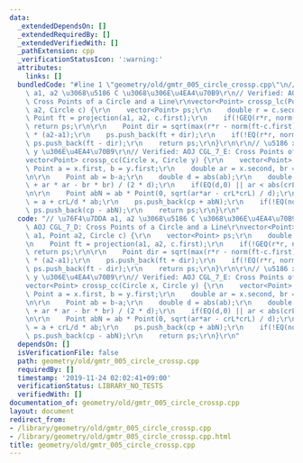 ```yaml
---
data:
  _extendedDependsOn: []
  _extendedRequiredBy: []
  _extendedVerifiedWith: []
  _pathExtension: cpp
  _verificationStatusIcon: ':warning:'
  attributes:
    links: []
  bundledCode: "#line 1 \"geometry/old/gmtr_005_circle_crossp.cpp\"\n// \u76F4\u7DDA\
    \ a1, a2 \u3068\u5186 C \u3068\u306E\u4EA4\u70B9\r\n// Verified: AOJ CGL_7_D:\
    \ Cross Points of a Circle and a Line\r\nvector<Point> crossp_lc(Point a1, Point\
    \ a2, Circle c) {\r\n    vector<Point> ps;\r\n    double r = c.second;\r\n   \
    \ Point ft = projection(a1, a2, c.first);\r\n    if(!GEQ(r*r, norm(ft-c.first)))\
    \ return ps;\r\n\r\n    Point dir = sqrt(max(r*r - norm(ft-c.first), 0.0)) / abs(a2-a1)\
    \ * (a2-a1);\r\n    ps.push_back(ft + dir);\r\n    if(!EQ(r*r, norm(ft-c.first)))\
    \ ps.push_back(ft - dir);\r\n    return ps;\r\n}\r\n\r\n// \u5186 x \u3068\u5186\
    \ y \u306E\u4EA4\u70B9\r\n// Verified: AOJ CGL_7_E: Cross Points of Circles\r\n\
    vector<Point> crossp_cc(Circle x, Circle y) {\r\n    vector<Point> ps;\r\n   \
    \ Point a = x.first, b = y.first;\r\n    double ar = x.second, br = y.second;\r\
    \n\r\n    Point ab = b-a;\r\n    double d = abs(ab);\r\n    double crL = (norm(ab)\
    \ + ar * ar - br * br) / (2 * d);\r\n    if(EQ(d,0) || ar < abs(crL)) return ps;\r\
    \n\r\n    Point abN = ab * Point(0, sqrt(ar*ar - crL*crL) / d);\r\n    Point cp\
    \ = a + crL/d * ab;\r\n    ps.push_back(cp + abN);\r\n    if(!EQ(norm(abN), 0))\
    \ ps.push_back(cp - abN);\r\n    return ps;\r\n}\r\n"
  code: "// \u76F4\u7DDA a1, a2 \u3068\u5186 C \u3068\u306E\u4EA4\u70B9\r\n// Verified:\
    \ AOJ CGL_7_D: Cross Points of a Circle and a Line\r\nvector<Point> crossp_lc(Point\
    \ a1, Point a2, Circle c) {\r\n    vector<Point> ps;\r\n    double r = c.second;\r\
    \n    Point ft = projection(a1, a2, c.first);\r\n    if(!GEQ(r*r, norm(ft-c.first)))\
    \ return ps;\r\n\r\n    Point dir = sqrt(max(r*r - norm(ft-c.first), 0.0)) / abs(a2-a1)\
    \ * (a2-a1);\r\n    ps.push_back(ft + dir);\r\n    if(!EQ(r*r, norm(ft-c.first)))\
    \ ps.push_back(ft - dir);\r\n    return ps;\r\n}\r\n\r\n// \u5186 x \u3068\u5186\
    \ y \u306E\u4EA4\u70B9\r\n// Verified: AOJ CGL_7_E: Cross Points of Circles\r\n\
    vector<Point> crossp_cc(Circle x, Circle y) {\r\n    vector<Point> ps;\r\n   \
    \ Point a = x.first, b = y.first;\r\n    double ar = x.second, br = y.second;\r\
    \n\r\n    Point ab = b-a;\r\n    double d = abs(ab);\r\n    double crL = (norm(ab)\
    \ + ar * ar - br * br) / (2 * d);\r\n    if(EQ(d,0) || ar < abs(crL)) return ps;\r\
    \n\r\n    Point abN = ab * Point(0, sqrt(ar*ar - crL*crL) / d);\r\n    Point cp\
    \ = a + crL/d * ab;\r\n    ps.push_back(cp + abN);\r\n    if(!EQ(norm(abN), 0))\
    \ ps.push_back(cp - abN);\r\n    return ps;\r\n}\r\n"
  dependsOn: []
  isVerificationFile: false
  path: geometry/old/gmtr_005_circle_crossp.cpp
  requiredBy: []
  timestamp: '2019-11-24 02:02:41+09:00'
  verificationStatus: LIBRARY_NO_TESTS
  verifiedWith: []
documentation_of: geometry/old/gmtr_005_circle_crossp.cpp
layout: document
redirect_from:
- /library/geometry/old/gmtr_005_circle_crossp.cpp
- /library/geometry/old/gmtr_005_circle_crossp.cpp.html
title: geometry/old/gmtr_005_circle_crossp.cpp
---
```

